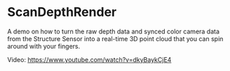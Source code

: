 ScanDepthRender
===============
A demo on how to turn the raw depth data and synced color camera data from the Structure Sensor into a real-time 3D point cloud that you can spin around with your fingers.

Video: https://www.youtube.com/watch?v=dkyBaykCjE4
